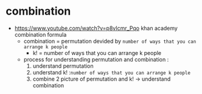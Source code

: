 # combination

- https://www.youtube.com/watch?v=p8vIcmr_Pqo khan academy combination formula
    - combination = permutation devided by `number of ways that you can arrange k people`
        - k! = number of ways that you can arrange k people
    - process for understanding permutation and combination :
        1. understand permutation
        2. understand k! :`number of ways that you can arrange k people`
        3. combine 2 picture of permutation and k! -> understand combination
